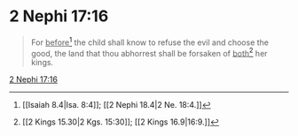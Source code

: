 # 2 Nephi 17:16

> For <u>before</u>[^a] the child shall know to refuse the evil and choose the good, the land that thou abhorrest shall be forsaken of <u>both</u>[^b] her kings.

[2 Nephi 17:16](https://www.churchofjesuschrist.org/study/scriptures/bofm/2-ne/17?lang=eng&id=p16#p16)


[^a]: [[Isaiah 8.4|Isa. 8:4]]; [[2 Nephi 18.4|2 Ne. 18:4.]]
[^b]: [[2 Kings 15.30|2 Kgs. 15:30]]; [[2 Kings 16.9|16:9.]]
